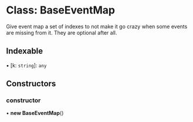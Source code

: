 # Class: BaseEventMap

Give event map a set of indexes to not make it go crazy when some events are missing from it.
They are optional after all.

## Indexable

▪ [k: `string`]: `any`

## Constructors

### constructor

• **new BaseEventMap**()
